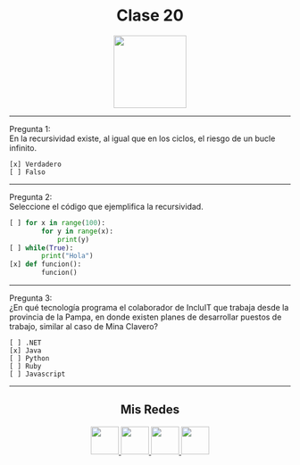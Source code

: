 <h1 align="center">Clase 20</h1>

<p align="center">
<img height=130px src="https://i.ibb.co/BL0pJF8/Polo.png"/>
</p>

-----------------------------------------------------------
Pregunta 1: <br>
En la recursividad existe, al igual que en los ciclos, el riesgo de un bucle infinito.
```
[x] Verdadero
[ ] Falso
```

-----------------------------------------------------------
Pregunta 2: <br>
Seleccione el código que ejemplifica la recursividad.
```python
[ ] for x in range(100):
        for y in range(x):
            print(y)
[ ] while(True):
        print("Hola")
[x] def funcion():
        funcion()
```

-----------------------------------------------------------
Pregunta 3: <br>
¿En qué tecnología programa el colaborador de IncluIT que trabaja desde la provincia de la Pampa, en donde existen planes de desarrollar puestos de trabajo, similar al caso de Mina Clavero?
```
[ ] .NET
[x] Java
[ ] Python
[ ] Ruby
[ ] Javascript
```

-----------------------------------------------------------
<center>

<h2 align="center"> Mis Redes </h2>
<p  align="center">
<a href="https://www.linkedin.com/in/duboisfacu/" target="_blank">
  <img src="https://i.ibb.co/7VZQrXx/link.png" height=50px>
</a>
<a href="https://www.instagram.com/duboisfacu/" target="_blank">
  <img src="https://i.ibb.co/stNqbkw/ig.png" height=50px>
</a>
<a href="https://www.reddit.com/user/duboisfacu" target="_blank">
<img src="https://i.ibb.co/4T7YM0V/reddit.png" height=50px>
</a>
<a href="https://twitter.com/duboisfacu" target="_blank">
<img src="https://i.ibb.co/PxrxjS2/twitter.png" height=50px>
</a>
  </p>
</center>